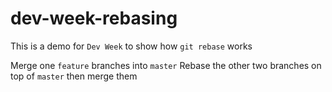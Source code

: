 # dev-week-rebasing
 
This is a demo for `Dev Week` to show how `git rebase` works 
 
Merge one `feature` branches into `master` 
Rebase the other two branches on top of `master` then merge them
